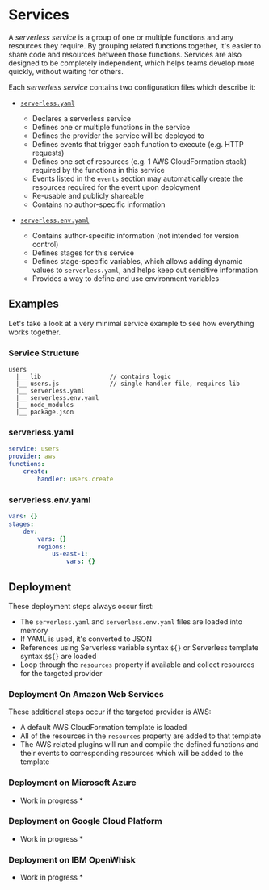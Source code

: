# Services

A *serverless service* is a group of one or multiple functions and any resources they require. By grouping related
functions together, it's easier to share code and resources between those functions. Services are also designed to
be completely independent, which helps teams develop more quickly, without waiting for others.

Each *serverless service* contains two configuration files which describe it:

- [`serverless.yaml`](/docs/concepts/serverless-yaml.md)
  - Declares a serverless service
  - Defines one or multiple functions in the service
  - Defines the provider the service will be deployed to
  - Defines events that trigger each function to execute (e.g. HTTP requests)
  - Defines one set of resources (e.g. 1 AWS CloudFormation stack) required by the functions in this service
  - Events listed in the `events` section may automatically create the resources required for the event upon deployment
  - Re-usable and publicly shareable
  - Contains no author-specific information
 
- [`serverless.env.yaml`](/docs/concepts/serverless-env-yaml.md)
  - Contains author-specific information (not intended for version control)
  - Defines stages for this service
  - Defines stage-specific variables, which allows adding dynamic values to `serverless.yaml`, and helps keep out
  sensitive information
  - Provides a way to define and use environment variables

## Examples

Let's take a look at a very minimal service example to see how everything works together.

### Service Structure

```
users
  |__ lib                   // contains logic
  |__ users.js              // single handler file, requires lib
  |__ serverless.yaml
  |__ serverless.env.yaml
  |__ node_modules
  |__ package.json
```

### serverless.yaml

```yaml
service: users
provider: aws
functions:
    create:
        handler: users.create
```

### serverless.env.yaml

```yaml
vars: {}
stages:
    dev:
        vars: {}
        regions:
            us-east-1:
                vars: {}
```

## Deployment

These deployment steps always occur first:

- The `serverless.yaml` and `serverless.env.yaml` files are loaded into memory
- If YAML is used, it's converted to JSON
- References using Serverless variable syntax `${}` or Serverless template syntax `$${}` are loaded
- Loop through the `resources` property if available and collect resources for the targeted provider

### Deployment On Amazon Web Services

These additional steps occur if the targeted provider is AWS:

- A default AWS CloudFormation template is loaded
- All of the resources in the `resources` property are added to that template
- The AWS related plugins will run and compile the defined functions and their events to corresponding resources which
will be added to the template

### Deployment on Microsoft Azure

* Work in progress *

### Deployment on Google Cloud Platform

* Work in progress *

### Deployment on IBM OpenWhisk

* Work in progress *
